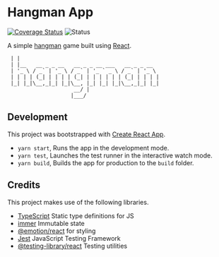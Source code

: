 # Hangman App

[![Coverage Status](https://coveralls.io/repos/github/mrgeorgegray/dawn-till-dusk/badge.svg?branch=main)](https://coveralls.io/github/mrgeorgegray/hangman?branch=main)
![Status](https://github.com/mrgeorgegray/hangman/actions/workflows/test.yml/badge.svg)

A simple [hangman](<https://en.wikipedia.org/wiki/Hangman_(game)>) game built using [React](https://reactjs.org/).

```_
 | |
 | |__   __ _ _ __   __ _ _ __ ___   __ _ _ __
 | '_ \ / _` | '_ \ / _` | '_ ` _ \ / _` | '_ \
 | | | | (_| | | | | (_| | | | | | | (_| | | | |
 |_| |_|\__,_|_| |_|\__, |_| |_| |_|\__,_|_| |_|
                     __/ |
                    |___/
```

## Development

This project was bootstrapped with [Create React App](https://github.com/facebook/create-react-app).

- `yarn start`, Runs the app in the development mode.
- `yarn test`, Launches the test runner in the interactive watch mode.
- `yarn build`, Builds the app for production to the `build` folder.

## Credits

This project makes use of the following libraries.

- [TypeScript](https://www.typescriptlang.org/) Static type definitions for JS
- [immer](https://github.com/immerjs/immer) Immutable state
- [@emotion/react](https://emotion.sh/docs/introduction) for styling
- [Jest](https://jestjs.io/) JavaScript Testing Framework
- [@testing-library/react](https://testing-library.com/docs/react-testing-library/intro/) Testing utilities
